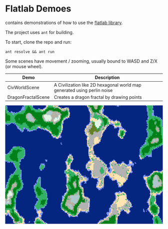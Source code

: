 # Flatlab Demoes

contains demonstrations of how to use the [flatlab library](https://www.github.com/jensecj/flatlab-java).

The project uses `ant` for building.

To start, clone the repo and run:

```
ant resolve && ant run
```

Some scenes have movement / zooming, usually bound to WASD and Z/X (or
mouse wheel).

Demo | Description
--- | ---
CivWorldScene | A Civilization like 2D hexagonal world map generated using perlin noise
DragonFractalScene | Creates a dragon fractal by drawing points

![Screenshot of CivWorldScene](src/Scenes/CivWorldScene/scene.png?raw=true "Screenshot of CivWorldScene")
